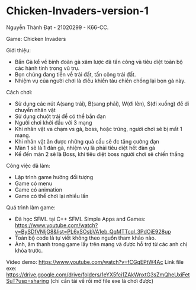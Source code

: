# Chicken-Invaders-version-1

Nguyễn Thành Đạt - 21020299 - K66-CC.

Game: Chicken Invaders

Giới thiệu:
  - Bắn Gà kể về binh đoàn gà xâm lược đã tấn công và tiêu diệt toàn bộ các hành tinh trong vũ trụ. 
  - Bọn chúng đang tiến về trái đất, tấn công trái đất. 
  - Nhiệm vụ của người chơi là điều khiển tàu chiến chống lại bọn gà này.

Cách chơi:
  - Sử dụng các nút A(sang trái), B(sang phải), W(đi lên), S(đi xuống) để di chuyển nhân vật
  - Sử dụng chuột trái để có thể bắn đạn
  - Người chơi khởi đầu với 3 mạng
  - Khi nhân vật va chạm vs gà, boss, hoặc trứng, người chơi sẽ bị mất 1 mạng.
  - Khi nhân vật ăn được những quả cầu sẽ đc tăng cường đạn
  - Màn 1 sẽ là 1 đàn gà, nhiệm vụ là phải tiêu diệt hết đàn gà
  - Kế đến màn 2 sẽ là Boss, khi tiêu diệt boss người chơi sẽ chiến thắng

Công việc đã làm:
  - Lập trình game hướng đối tượng
  - Game có menu
  - Game có animation
  - Game có thể chơi lại nhiều lần
  
Quá trình làm game:
  - Đã học SFML tại C++ SFML Simple Apps and Games: https://www.youtube.com/watch?v=BySDfVNljG8&list=PL6xSOsbVA1eb_QqMTTcql_3PdOiE928up
  - Toàn bộ code là tự viết không theo nguồn tham khảo nào.
  - Ảnh, âm thanh trong game lấy trên mạng và được hỗ trợ từ các anh chị khóa trước.

Video demo: https://www.youtube.com/watch?v=fCGqEPtW4Ac
Link file exe: https://drive.google.com/drive/folders/1eYX5fci1ZAkWnxtG3sZmQheUxiFetSuT?usp=sharing (chỉ cần tải về rồi mở file exe là chơi được)
